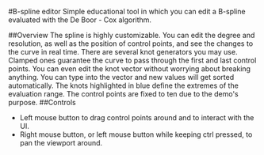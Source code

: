 #B-spline editor
Simple educational tool in which you can edit a B-spline evaluated with the De Boor - Cox algorithm.

##Overview
The spline is highly customizable. You can edit the degree and resolution, as well as the position of control points, and see the changes to the curve in real time.
There are several knot generators you may use. Clamped ones guarantee the curve to pass through the first and last control points.
You can even edit the knot vector without worrying about breaking anything. You can type into the vector and new values will get sorted automatically.
The knots highlighted in blue define the extremes of the evaluation range.
The control points are fixed to ten due to the demo's purpose.
##Controls
  * Left mouse button to drag control points around and to interact with the UI.
  * Right mouse button, or left mouse button while keeping ctrl pressed, to pan the viewport around.
